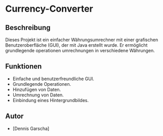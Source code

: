 # Currency-Converter

## Beschreibung

Dieses Projekt ist ein einfacher Währungsumrechner mit einer grafischen Benutzeroberfläche (GUI), der mit Java erstellt wurde. Er ermöglicht grundlegende operationen umrechnungen in verschiedene Währungen.

## Funktionen

* Einfache und benutzerfreundliche GUI.
* Grundlegende Operationen.
* Hinzufügen von Daten.
* Umrechnung von Daten.
* Einbindung eines Hintergrundbildes.

## Autor

* \[Dennis Garscha]
